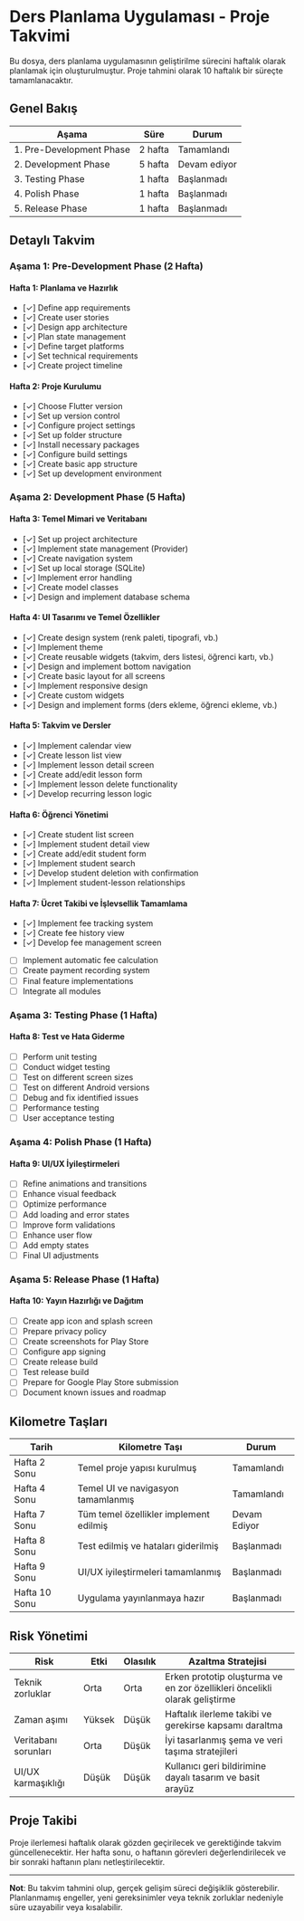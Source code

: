 # Ders Planlama Uygulaması - Proje Takvimi

Bu dosya, ders planlama uygulamasının geliştirilme sürecini haftalık olarak planlamak için oluşturulmuştur. Proje tahmini olarak 10 haftalık bir süreçte tamamlanacaktır.

## Genel Bakış

| Aşama | Süre | Durum |
|-------|------|-------|
| 1. Pre-Development Phase | 2 hafta | Tamamlandı |
| 2. Development Phase | 5 hafta | Devam ediyor |
| 3. Testing Phase | 1 hafta | Başlanmadı |
| 4. Polish Phase | 1 hafta | Başlanmadı |
| 5. Release Phase | 1 hafta | Başlanmadı |

## Detaylı Takvim

### Aşama 1: Pre-Development Phase (2 Hafta)

#### Hafta 1: Planlama ve Hazırlık
- [✓] Define app requirements
- [✓] Create user stories
- [✓] Design app architecture
- [✓] Plan state management
- [✓] Define target platforms
- [✓] Set technical requirements
- [✓] Create project timeline

#### Hafta 2: Proje Kurulumu
- [✓] Choose Flutter version
- [✓] Set up version control
- [✓] Configure project settings
- [✓] Set up folder structure
- [✓] Install necessary packages
- [✓] Configure build settings
- [✓] Create basic app structure
- [✓] Set up development environment

### Aşama 2: Development Phase (5 Hafta)

#### Hafta 3: Temel Mimari ve Veritabanı
- [✓] Set up project architecture
- [✓] Implement state management (Provider)
- [✓] Create navigation system
- [✓] Set up local storage (SQLite)
- [✓] Implement error handling
- [✓] Create model classes
- [✓] Design and implement database schema

#### Hafta 4: UI Tasarımı ve Temel Özellikler
- [✓] Create design system (renk paleti, tipografi, vb.)
- [✓] Implement theme
- [✓] Create reusable widgets (takvim, ders listesi, öğrenci kartı, vb.)
- [✓] Design and implement bottom navigation
- [✓] Create basic layout for all screens
- [✓] Implement responsive design
- [✓] Create custom widgets
- [✓] Design and implement forms (ders ekleme, öğrenci ekleme, vb.)

#### Hafta 5: Takvim ve Dersler
- [✓] Implement calendar view
- [✓] Create lesson list view
- [✓] Implement lesson detail screen
- [✓] Create add/edit lesson form
- [✓] Implement lesson delete functionality
- [✓] Develop recurring lesson logic

#### Hafta 6: Öğrenci Yönetimi
- [✓] Create student list screen
- [✓] Implement student detail view
- [✓] Create add/edit student form
- [✓] Implement student search
- [✓] Develop student deletion with confirmation
- [✓] Implement student-lesson relationships

#### Hafta 7: Ücret Takibi ve İşlevsellik Tamamlama
- [✓] Implement fee tracking system
- [✓] Create fee history view
- [✓] Develop fee management screen
- [ ] Implement automatic fee calculation
- [ ] Create payment recording system
- [ ] Final feature implementations
- [ ] Integrate all modules

### Aşama 3: Testing Phase (1 Hafta)

#### Hafta 8: Test ve Hata Giderme
- [ ] Perform unit testing
- [ ] Conduct widget testing
- [ ] Test on different screen sizes
- [ ] Test on different Android versions
- [ ] Debug and fix identified issues
- [ ] Performance testing
- [ ] User acceptance testing

### Aşama 4: Polish Phase (1 Hafta)

#### Hafta 9: UI/UX İyileştirmeleri
- [ ] Refine animations and transitions
- [ ] Enhance visual feedback
- [ ] Optimize performance
- [ ] Add loading and error states
- [ ] Improve form validations
- [ ] Enhance user flow
- [ ] Add empty states
- [ ] Final UI adjustments

### Aşama 5: Release Phase (1 Hafta)

#### Hafta 10: Yayın Hazırlığı ve Dağıtım
- [ ] Create app icon and splash screen
- [ ] Prepare privacy policy
- [ ] Create screenshots for Play Store
- [ ] Configure app signing
- [ ] Create release build
- [ ] Test release build
- [ ] Prepare for Google Play Store submission
- [ ] Document known issues and roadmap

## Kilometre Taşları

| Tarih | Kilometre Taşı | Durum |
|-------|----------------|-------|
| Hafta 2 Sonu | Temel proje yapısı kurulmuş | Tamamlandı |
| Hafta 4 Sonu | Temel UI ve navigasyon tamamlanmış | Tamamlandı |
| Hafta 7 Sonu | Tüm temel özellikler implement edilmiş | Devam Ediyor |
| Hafta 8 Sonu | Test edilmiş ve hataları giderilmiş | Başlanmadı |
| Hafta 9 Sonu | UI/UX iyileştirmeleri tamamlanmış | Başlanmadı |
| Hafta 10 Sonu | Uygulama yayınlanmaya hazır | Başlanmadı |

## Risk Yönetimi

| Risk | Etki | Olasılık | Azaltma Stratejisi |
|------|------|----------|---------------------|
| Teknik zorluklar | Orta | Orta | Erken prototip oluşturma ve en zor özellikleri öncelikli olarak geliştirme |
| Zaman aşımı | Yüksek | Düşük | Haftalık ilerleme takibi ve gerekirse kapsamı daraltma |
| Veritabanı sorunları | Orta | Düşük | İyi tasarlanmış şema ve veri taşıma stratejileri |
| UI/UX karmaşıklığı | Düşük | Düşük | Kullanıcı geri bildirimine dayalı tasarım ve basit arayüz |

## Proje Takibi

Proje ilerlemesi haftalık olarak gözden geçirilecek ve gerektiğinde takvim güncellenecektir. Her hafta sonu, o haftanın görevleri değerlendirilecek ve bir sonraki haftanın planı netleştirilecektir.

---

**Not**: Bu takvim tahmini olup, gerçek gelişim süreci değişiklik gösterebilir. Planlanmamış engeller, yeni gereksinimler veya teknik zorluklar nedeniyle süre uzayabilir veya kısalabilir. 